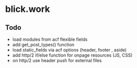 # blick.work

## Todo

* load modules from acf flexible fields
* add get_post_types() function
* load static_fields via acf options (header, footer , aside)
* add http/2 if/else function for onpage resources (JS, CSS)
* on http/2 use header push for external files 
